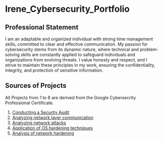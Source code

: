# Irene_Cybersecurity_Portfolio

## Professional Statement
I am an adaptable and organized individual with strong time management skills, committed to
clear and effective communication. My passion for cybersecurity stems from its dynamic nature,
where technical and problem-solving skills are constantly applied to safeguard individuals and
organizations from evolving threats. I value honesty and respect, and I strive to maintain these
principles in my work, ensuring the confidentiality, integrity, and protection of sensitive
information.

## Sources of Projects
All Projects from 1 to 8 are derived from the Google Cybersecrity Professional Certificate.
1. [Conducting a Security Audit](https://github.com/IreneMakonnen/Irene_Portfolio/blob/a2c3dd28016f57b2f74c19847d4abca3c33f5290/Google%20Cybersecurity%20Professional%20Certificate/Conducting%20a%20Security%20Audit.md)
2. [Analyzing network layer communication](https://github.com/IreneMakonnen/Irene_Portfolio/blob/0d25c9a472ec7f93b0833095bf682c883dd5aaf1/Google%20Cybersecurity%20Professional%20Certificate/2.%20Analyzing%20network%20layer%20communication.md)
3. [Analyzing network attacks](https://github.com/IreneMakonnen/Irene_Portfolio/blob/0d25c9a472ec7f93b0833095bf682c883dd5aaf1/Google%20Cybersecurity%20Professional%20Certificate/3.%20Analyzing%20network%20attacks.md)
4. [Application of OS hardening techniques](https://github.com/IreneMakonnen/Irene_Portfolio/blob/a5567a2ff72170b77664ec3f56186ed3a67b9d92/Google%20Cybersecurity%20Professional%20Certificate/4.%20Application%20of%20OS%20hardening%20techniques.md)
5. [Analysis of network hardening](https://github.com/IreneMakonnen/Irene_Portfolio/blob/3d3e4fa8526ef858f551cddde52c0c69a9433519/Google%20Cybersecurity%20Professional%20Certificate/5.%20Analysis%20of%20network%20hardening.md)